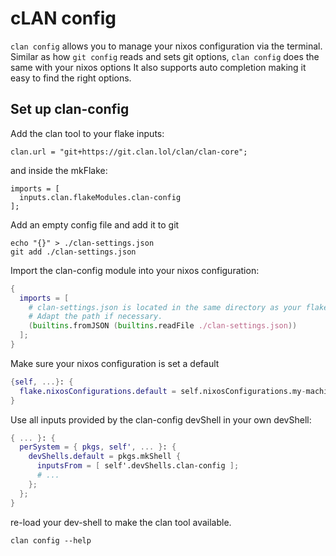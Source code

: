 # cLAN config

`clan config` allows you to manage your nixos configuration via the terminal.
Similar as how `git config` reads and sets git options, `clan config` does the same with your nixos options
It also supports auto completion making it easy to find the right options.

## Set up clan-config

Add the clan tool to your flake inputs:

```
clan.url = "git+https://git.clan.lol/clan/clan-core";
```

and inside the mkFlake:
```
imports = [
  inputs.clan.flakeModules.clan-config
];
```

Add an empty config file and add it to git
```command
echo "{}" > ./clan-settings.json
git add ./clan-settings.json
```

Import the clan-config module into your nixos configuration:
```nix
{
  imports = [
    # clan-settings.json is located in the same directory as your flake.
    # Adapt the path if necessary.
    (builtins.fromJSON (builtins.readFile ./clan-settings.json))
  ];
}


```

Make sure your nixos configuration is set a default
```nix
{self, ...}: {
  flake.nixosConfigurations.default = self.nixosConfigurations.my-machine;
}
```

Use all inputs provided by the clan-config devShell in your own devShell:

```nix
{ ... }: {
  perSystem = { pkgs, self', ... }: {
    devShells.default = pkgs.mkShell {
      inputsFrom = [ self'.devShells.clan-config ];
      # ...
    };
  };
}
```

re-load your dev-shell to make the clan tool available.

```command
clan config --help
```
